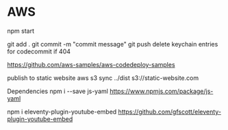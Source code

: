 # AWS

npm start

git add .
git commit -m "commit message"
git push
delete keychain entries for codecommit if 404

https://github.com/aws-samples/aws-codedeploy-samples


publish to static website
aws s3 sync ../dist s3://static-website.com


Dependencies
npm i --save js-yaml
https://www.npmjs.com/package/js-yaml

npm i eleventy-plugin-youtube-embed
https://github.com/gfscott/eleventy-plugin-youtube-embed
